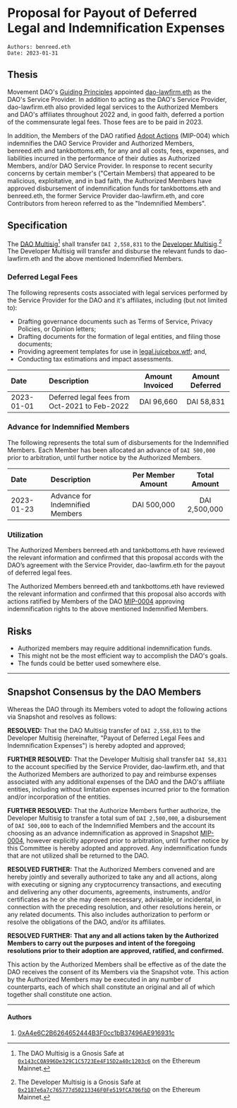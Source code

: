 # Proposal for Payout of Deferred Legal and Indemnification Expenses

```
Authors: benreed.eth
Date: 2023-01-31
```

## Thesis

Movement DAO's [Guiding Principles](https://move.xyz/daolabs/daos/move/legal/guiding-principles.md) appointed [dao-lawfirm.eth](https://dao-lawfirm.xyz/) as the DAO's Service Provider. In addition to acting as the DAO's Service Provider, dao-lawfirm.eth also provided legal services to the Authorized Members and DAO's affiliates throughout 2022 and, in good faith, deferred a portion of the commensurate legal fees. Those fees are to be paid in 2023.

In addition, the Members of the DAO ratified [Adopt Actions](https://move.xyz/daolabs/daos/move/proposals/mip-0004.md) (MIP-004) which indemnifies the DAO Service Provider and Authorized Members, benreed.eth and tankbottoms.eth, for any and all costs, fees, expenses, and liabilities incurred in the performance of their duties as Authorized Members, and/or DAO Service Provider. In response to recent security concerns by certain member's ("Certain Members) that appeared to be malicious, exploitative, and in bad faith, the Authorized Members have approved disbursement of indemnification funds for tankbottoms.eth and benreed.eth, the former Service Provider dao-lawfirm.eth, and core Contributors from hereon referred to as the "Indemnified Members".

## Specification

The [DAO Multisig](https://move.xyz/daolabs/daos/move/governance/multisig.md)[^1] shall transfer `DAI 2,558,831` to the [Developer Multisig](https://etherscan.io/address/0x2187e6a7c765777d50213346F0Fe519fCA706fbD).[^2] The Developer Multisig will transfer and disburse the relevant funds to dao-lawfirm.eth and the above mentioned Indemnified Members.

### Deferred Legal Fees

The following represents costs associated with legal services performed by the Service Provider for the DAO and it's affiliates, including (but not limited to):

- Drafting governance documents such as Terms of Service, Privacy Policies, or Opinion letters;
- Drafting documents for the formation of legal entities, and filing those documents;
- Providing agreement templates for use in [legal.juicebox.wtf](https://legal.juicebox.wtf/); and,
- Conducting tax estimations and impact assessments.

| Date       | Description                                   | Amount Invoiced | Amount Deferred |
| :--------- | :-------------------------------------------- | :-------------: | :-------------: |
| 2023-01-01 | Deferred legal fees from Oct-2021 to Feb-2022 |   DAI 96,660    |   DAI 58,831    |

### Advance for Indemnified Members

The following represents the total sum of disbursements for the Indemnified Members. Each Member has been allocated an advance of `DAI 500,000` prior to arbitration, until further notice by the Authorized Members.

| Date       | Description                     | Per Member Amount | Total Amount  |
| :--------- | :------------------------------ | :---------------: | :-----------: |
| 2023-01-23 | Advance for Indemnified Members |    DAI 500,000    | DAI 2,500,000 |

### Utilization

The Authorized Members benreed.eth and tankbottoms.eth have reviewed the relevant information and confirmed that this proposal accords with the DAO’s agreement with the Service Provider, dao-lawfirm.eth for the payout of deferred legal fees.

The Authorized Members benreed.eth and tankbottoms.eth have reviewed the relevant information and confirmed that this proposal also accords with actions ratified by Members of the DAO [MIP-0004](https://move.xyz/daolabs/daos/move/proposals/mip-0004.md) approving indemnification rights to the above mentioned Indemnified Members.

## Risks

- Authorized members may require additional indemnification funds.
- This might not be the most efficient way to accomplish the DAO's goals.
- The funds could be better used somewhere else.

---

## Snapshot Consensus by the DAO Members

Whereas the DAO through its Members voted to adopt the following actions via Snapshot and resolves as follows:

**RESOLVED:** That the DAO Multisig transfer of `DAI 2,558,831` to the Developer Multisig (hereinafter, "Payout of Deferred Legal Fees and Indemnification Expenses") is hereby adopted and approved;

**FURTHER RESOLVED:** That the Developer Multisig shall transfer `DAI 58,831` to the account specified by the Service Provider, dao-lawfirm.eth, and that the Authorized Members are authorized to pay and reimburse expenses associated with any additional expenses of the DAO and the DAO's affiliate entities, including without limitation expenses incurred prior to the formation and/or incorporation of the entities.

**FURTHER RESOLVED:** That the Authorize Members further authorize, the Developer Multisig to transfer a total sum of `DAI 2,500,000`, a disbursement of `DAI 500,000` to each of the Indemnified Members and the account its choosing as an advance indemnification as approved in Snapshot [MIP-0004](https://move.xyz/daolabs/daos/move/proposals/mip-0004.md), however explicitly approved prior to arbitration, until further notice by this Committee is hereby adopted and approved. Any indemnification funds that are not utilized shall be returned to the DAO.

**RESOLVED FURTHER:** That the Authorized Members convened and are hereby jointly and severally authorized to take any and all actions, along with executing or signing any cryptocurrency transactions, and executing and delivering any other documents, agreements, instruments, and/or certificates as he or she may deem necessary, advisable, or incidental, in connection with the preceding resolution, and other resolutions herein, or any related documents. This also includes authorization to perform or resolve the obligations of the DAO, and/or its affiliates.

**RESOLVED FURTHER:** **That any and all actions taken by the Authorized Members to carry out the purposes and intent of the foregoing resolutions prior to their adoption are approved, ratified, and confirmed.**

This action by the Authorized Members shall be effective as of the date the DAO receives the consent of its Members via the Snapshot vote. This action by the Authorized Members may be executed in any number of counterparts, each of which shall constitute an original and all of which together shall constitute one action.

---

#### Authors

1. [0xA4e6C2B6264652444B3F0cc1bB37496AE916931c](https://etherscan.io/address/0xA4e6C2B6264652444B3F0cc1bB37496AE916931c)

[^1]: The DAO Multisig is a Gnosis Safe at [`0x143cC0A996De329C1C5723Ee4F15D2a40c1203c6`](https://etherscan.io/address/0x143cC0A996De329C1C5723Ee4F15D2a40c1203c6) on the Ethereum Mainnet.
[^2]: The Developer Multisig is a Gnosis Safe at [`0x2187e6a7c765777d50213346F0Fe519fCA706fbD`](https://etherscan.io/address/0x2187e6a7c765777d50213346F0Fe519fCA706fbD) on the Ethereum Mainnet.
